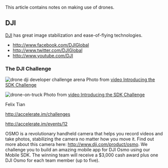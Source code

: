 This article contains notes on making use of drones.

## DJI
<a target="_blank" href="http://www.dji.com/">DJI</a>
has great image stabilization and ease-of-flying technologies.

* http://www.facebook.com/DJIGlobal  
* http://www.twitter.com/DJIGlobal  
* http://www.youtube.com/DJI

### The DJI Challenge
![drone dji developer challenge arena](https://cloud.githubusercontent.com/assets/300046/12867343/d4bb8442-cc9f-11e5-8b78-720c7e0cf464.jpg)
Photo from <a target="_blank" href="https://www.youtube.com/watch?v=_kXoUsqzzMU">
video Introducing the SDK Challenge</a>

![drone-on-truck](https://cloud.githubusercontent.com/assets/300046/12867256/81a776a0-cc9d-11e5-9a44-43f086b546c1.png)
Photo from <a target="_blank" href="https://www.youtube.com/watch?v=_kXoUsqzzMU">
video Introducing the SDK Challenge</a>


Felix Tian

http://accelerate.im/challenges

http://accelerate.im/events/12

OSMO is a revolutionary handheld camera that helps you record videos and take photos, stabilizing the camera no matter how you move it. Find out more about this camera here: http://www.dji.com/product/osmo. We challenge you to build an amazing mobile app for DJI Osmo using our Mobile SDK.
The winning team will receive a $3,000 cash award plus one DJI Osmo for each team member (up to five).

